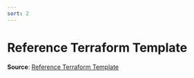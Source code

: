 ```yaml
---
sort: 2
---
```

# Reference Terraform Template

**Source**: [Reference Terraform Template](https://github.com/csiebler/azure-machine-learning-terraform)
